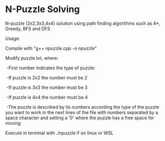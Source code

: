 # N-Puzzle Solving
N-puzzle (2x2,3x3,4x4) solution using path finding algorithms such as A*, Greedy, BFS and DFS

Usage:

Compile with "g++ npuzzle.cpp -o npuzzle"

Modify puzzle.txt, where:

​	-First number indicates the type of puzzle:

​		-If puzzle is 2x2 the number must be 2

​		-If puzzle is 3x3 the number must be 3

​		-If puzzle is 4x4 the number must be 4

​	-The puzzle is described by its numbers according the type of the puzzle you want to work in the next lines of the file with numbers separated by a space character and setting a '0' where the puzzle has a free space for moving

Execute in terminal with ./npuzzle if on linux or WSL  